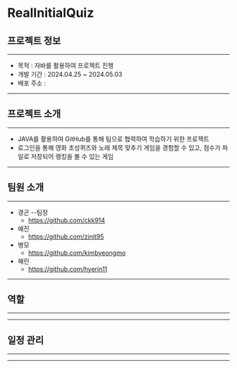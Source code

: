 
# RealInitialQuiz


## 프로젝트 정보
---
- 목적 : 자바를 활용하여 프로젝트 진행
- 개발 기간 : 2024.04.25 ~ 2024.05.03
- 배포 주소 :

---

## 프로젝트 소개
---
- JAVA를 활용하여 GitHub를 통해 팀으로 협력하여 학습하기 위한 프로젝트
- 로그인을 통해 영화 초성퀴즈와 노래 제목 맞추기 게임을 경험할 수 있고, 점수가 파일로 저장되어
  랭킹을 볼 수 있는 게임

---


## 팀원 소개
---
- 경곤 --팀장
  - https://github.com/ckk914
- 예진
  - https://github.com/zinit95
- 병모
  - https://github.com/kimbyeongmo
- 혜린
  - https://github.com/hyerin11

--- 

## 역할 
---

---
## 일정 관리
---

---

